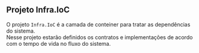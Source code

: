 ﻿## Projeto Infra.IoC

O projeto `Infra.IoC` é a camada de conteiner para tratar as dependências do sistema. <br>
Nesse projeto estarão definidos os contratos e implementações de acordo com o tempo de vida no fluxo do sistema.